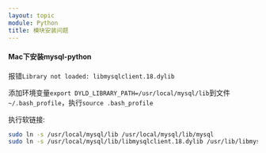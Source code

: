 ```yaml
---
layout: topic
module: Python
title: 模块安装问题
---
```


#### Mac下安装mysql-python

报错`Library not loaded: libmysqlclient.18.dylib`

添加环境变量`export DYLD_LIBRARY_PATH=/usr/local/mysql/lib`到文件`~/.bash_profile`，执行`source .bash_profile`

执行软链接:

```bash
sudo ln -s /usr/local/mysql/lib /usr/local/mysql/lib/mysql
sudo ln -s /usr/local/mysql/lib/libmysqlclient.18.dylib /usr/lib/libmysqlclient.18.dylib
```
